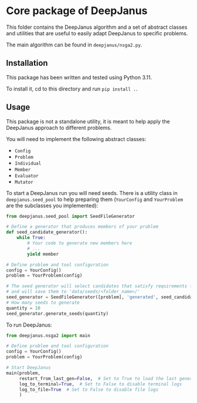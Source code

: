 # Core package of DeepJanus
This folder contains the DeepJanus algorithm and a set of abstract classes and utilities 
that are useful to easily adapt DeepJanus to specific problems.

The main algorithm can be found in `deepjanus/nsga2.py`.

## Installation
This package has been written and tested using Python 3.11.

To install it, cd to this directory and run `pip install .`.

## Usage
This package is not a standalone utility, it is meant to help apply the DeepJanus approach 
to different problems.

You will need to implement the following abstract classes:
- `Config`
- `Problem`
- `Individual`
- `Member`
- `Evaluator`
- `Mutator`

To start a DeepJanus run you will need seeds. There is a utility class in `deepjanus.seed_pool` to help preparing them 
(`YourConfig` and `YourProblem` are the subclasses you implemented):
```python
from deepjanus.seed_pool import SeedFileGenerator

# Define a generator that produces members of your problem
def seed_candidate_generator():
    while True:
        # Your code to generate new members here
        # ...
        yield member

# Define problem and tool configuration
config = YourConfig()
problem = YourProblem(config)

# The seed generator will select candidates that satisfy requirements for all given problems (you can pass more than one)
# and will save them to 'data/seeds/<folder_name>/'
seed_generator = SeedFileGenerator([problem], 'generated', seed_candidate_generator())
# How many seeds to generate
quantity = 10
seed_generator.generate_seeds(quantity)
```

To run DeepJanus:
```python
from deepjanus.nsga2 import main

# Define problem and tool configuration
config = YourConfig()
problem = YourProblem(config)

# Start DeepJanus
main(problem,
     restart_from_last_gen=False,  # Set to True to load the last generation that was completely evaluated and restart from there
     log_to_terminal=True,  # Set to False to disable terminal logs
     log_to_file=True  # Set to False to disable file logs
     )
```